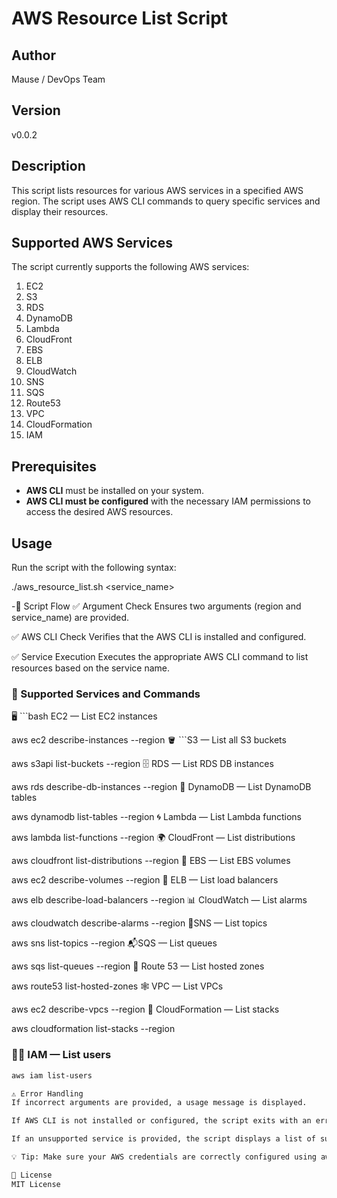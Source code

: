 # AWS Resource List Script

## Author
Mause / DevOps Team

## Version
v0.0.2

## Description
This script lists resources for various AWS services in a specified AWS region. The script uses AWS CLI commands to query specific services and display their resources.

## Supported AWS Services
The script currently supports the following AWS services:

1. EC2
2. S3
3. RDS
4. DynamoDB
5. Lambda
6. CloudFront
7. EBS
8. ELB
9. CloudWatch
10. SNS
11. SQS
12. Route53
13. VPC
14. CloudFormation
15. IAM

## Prerequisites
- **AWS CLI** must be installed on your system.
- **AWS CLI must be configured** with the necessary IAM permissions to access the desired AWS resources.

## Usage

Run the script with the following syntax:

./aws_resource_list.sh <region> <service_name>


-🔄 Script Flow
✅ Argument Check
Ensures two arguments (region and service_name) are provided.

✅ AWS CLI Check
Verifies that the AWS CLI is installed and configured.

✅ Service Execution
Executes the appropriate AWS CLI command to list resources based on the service name.

### 📌 Supported Services and Commands
🖥️ ```bash EC2 — List EC2 instances


 aws ec2 describe-instances --region <region>
🪣 ```S3 — List all S3 buckets

aws s3api list-buckets --region <region>
🗄️ RDS — List RDS DB instances

aws rds describe-db-instances --region <region>
🧮 DynamoDB — List DynamoDB tables

 aws dynamodb list-tables --region <region>
🌀 Lambda — List Lambda functions

aws lambda list-functions --region <region>
🌍 CloudFront — List distributions

aws cloudfront list-distributions --region <region>
💾 EBS — List EBS volumes

aws ec2 describe-volumes --region <region>
🔁 ELB — List load balancers

 aws elb describe-load-balancers --region <region>
📊 CloudWatch — List alarms

aws cloudwatch describe-alarms --region <region>
📣SNS — List topics

 aws sns list-topics --region <region>
📬SQS — List queues


aws sqs list-queues --region <region>
🧭 Route 53 — List hosted zones

 aws route53 list-hosted-zones
🕸️ VPC — List VPCs

aws ec2 describe-vpcs --region <region>
🧱 CloudFormation — List stacks

aws cloudformation list-stacks --region <region>

### 🧑‍💼 IAM — List users
```bash
aws iam list-users

⚠️ Error Handling
If incorrect arguments are provided, a usage message is displayed.

If AWS CLI is not installed or configured, the script exits with an error.

If an unsupported service is provided, the script displays a list of supported services.

💡 Tip: Make sure your AWS credentials are correctly configured using aws configure.

📄 License
MIT License



